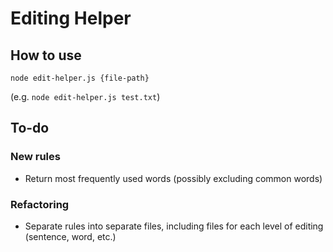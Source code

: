 # Editing Helper

## How to use

`node edit-helper.js {file-path}`

(e.g. `node edit-helper.js test.txt`)

## To-do

### New rules

-   Return most frequently used words (possibly excluding common words)

### Refactoring

-   Separate rules into separate files, including files for each level of editing (sentence, word, etc.)
